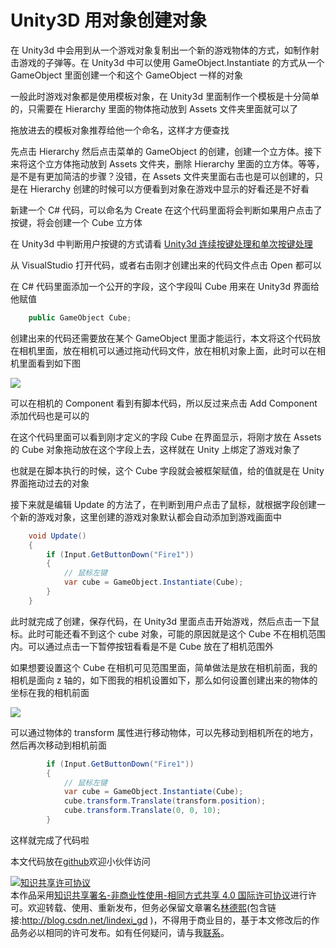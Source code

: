 
# Unity3D 用对象创建对象

在 Unity3d 中会用到从一个游戏对象复制出一个新的游戏物体的方式，如制作射击游戏的子弹等。在 Unity3d 中可以使用 GameObject.Instantiate 的方式从一个 GameObject 里面创建一个和这个 GameObject 一样的对象

<!--more-->


<!-- CreateTime:2020/3/18 8:19:25 -->

<!-- 发布 -->

一般此时游戏对象都是使用模板对象，在 Unity3d 里面制作一个模板是十分简单的，只需要在 Hierarchy 里面的物体拖动放到 Assets 文件夹里面就可以了

拖放进去的模板对象推荐给他一个命名，这样才方便查找

先点击 Hierarchy 然后点击菜单的 GameObject 的创建，创建一个立方体。接下来将这个立方体拖动放到 Assets 文件夹，删除 Hierarchy 里面的立方体。等等，是不是有更加简洁的步骤？没错，在 Assets 文件夹里面右击也是可以创建的，只是在 Hierarchy 创建的时候可以方便看到对象在游戏中显示的好看还是不好看

新建一个 C# 代码，可以命名为 Create 在这个代码里面将会判断如果用户点击了按键，将会创建一个 Cube 立方体

在 Unity3d 中判断用户按键的方式请看 [Unity3d 连续按键处理和单次按键处理](https://blog.lindexi.com/post/Unity3d-%E8%BF%9E%E7%BB%AD%E6%8C%89%E9%94%AE%E5%A4%84%E7%90%86%E5%92%8C%E5%8D%95%E6%AC%A1%E6%8C%89%E9%94%AE%E5%A4%84%E7%90%86.html)

从 VisualStudio 打开代码，或者右击刚才创建出来的代码文件点击 Open 都可以

在 C# 代码里面添加一个公开的字段，这个字段叫 Cube 用来在 Unity3d 界面给他赋值

```csharp
    public GameObject Cube;
```

创建出来的代码还需要放在某个 GameObject 里面才能运行，本文将这个代码放在相机里面，放在相机可以通过拖动代码文件，放在相机对象上面，此时可以在相机里面看到如下图

<!-- ![](image/Unity3D 用对象创建对象/Unity3D 用对象创建对象0.png) -->

![](http://image.acmx.xyz/lindexi%2F20203172214153914.jpg)

可以在相机的 Component 看到有脚本代码，所以反过来点击 Add Component 添加代码也是可以的

在这个代码里面可以看到刚才定义的字段 Cube 在界面显示，将刚才放在 Assets 的 Cube 对象拖动放在这个字段上去，这样就在 Unity 上绑定了游戏对象了

也就是在脚本执行的时候，这个 Cube 字段就会被框架赋值，给的值就是在 Unity 界面拖动过去的对象

接下来就是编辑 Update 的方法了，在判断到用户点击了鼠标，就根据字段创建一个新的游戏对象，这里创建的游戏对象默认都会自动添加到游戏画面中

```csharp
    void Update()
    {
        if (Input.GetButtonDown("Fire1"))
        {
            // 鼠标左键
            var cube = GameObject.Instantiate(Cube);
        }
    }
```

此时就完成了创建，保存代码，在 Unity3d 里面点击开始游戏，然后点击一下鼠标。此时可能还看不到这个 cube 对象，可能的原因就是这个 Cube 不在相机范围内。可以通过点击一下暂停按钮看看是不是 Cube 放在了相机范围外

如果想要设置这个 Cube 在相机可见范围里面，简单做法是放在相机前面，我的相机是面向 z 轴的，如下图我的相机设置如下，那么如何设置创建出来的物体的坐标在我的相机前面

<!-- ![](image/Unity3D 用对象创建对象/Unity3D 用对象创建对象1.png) -->

![](http://image.acmx.xyz/lindexi%2F20203172219565817.jpg)

可以通过物体的 transform 属性进行移动物体，可以先移动到相机所在的地方，然后再次移动到相机前面

```csharp
        if (Input.GetButtonDown("Fire1"))
        {
            // 鼠标左键
            var cube = GameObject.Instantiate(Cube);
            cube.transform.Translate(transform.position);
            cube.transform.Translate(0, 0, 10);
        }
```

这样就完成了代码啦

本文代码放在[github](https://github.com/lindexi/lindexi_gd/tree/eac5d4aa2b48dc9322d97e6f676937af1017f205/unity/BeanairnalkeDayhojafayhe)欢迎小伙伴访问





<a rel="license" href="http://creativecommons.org/licenses/by-nc-sa/4.0/"><img alt="知识共享许可协议" style="border-width:0" src="https://licensebuttons.net/l/by-nc-sa/4.0/88x31.png" /></a><br />本作品采用<a rel="license" href="http://creativecommons.org/licenses/by-nc-sa/4.0/">知识共享署名-非商业性使用-相同方式共享 4.0 国际许可协议</a>进行许可。欢迎转载、使用、重新发布，但务必保留文章署名[林德熙](http://blog.csdn.net/lindexi_gd)(包含链接:http://blog.csdn.net/lindexi_gd )，不得用于商业目的，基于本文修改后的作品务必以相同的许可发布。如有任何疑问，请与我[联系](mailto:lindexi_gd@163.com)。
